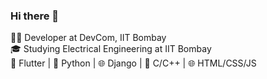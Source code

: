 ### Hi there 👋

<!--
**PSYCHNERD2512/PSYCHNERD2512** is a ✨ _special_ ✨ repository because its `README.md` (this file) appears on your GitHub profile.

Here are some ideas to get you started:

- 🔭 I’m currently working on ...
- 🌱 I’m currently learning ...
- 👯 I’m looking to collaborate on ...
- 🤔 I’m looking for help with ...
- 💬 Ask me about ...
- 📫 How to reach me: ...
- 😄 Pronouns: ...
- ⚡ Fun fact: ...
-->
👨‍💻 Developer at DevCom, IIT Bombay<br>
🎓 Studying Electrical Engineering at IIT Bombay<br>
🚀 Flutter | 🐍 Python | 🌐 Django | 📝 C/C++ | 🌐 HTML/CSS/JS<br>


